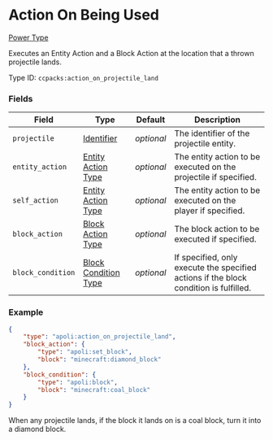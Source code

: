 # Action On Being Used

[Power Type](../power_types.md)

Executes an Entity Action and a Block Action at the location that a thrown projectile lands.

Type ID: `ccpacks:action_on_projectile_land`

### Fields

Field | Type | Default | Description
------|------|---------|-------------
`projectile` | [Identifier](../data_types/identifier.md) | _optional_ | The identifier of the projectile entity.
`entity_action` | [Entity Action Type](https://origins.readthedocs.io/en/latest/types/entity_action_types/) | _optional_ | The entity action to be executed on the projectile if specified.
`self_action` | [Entity Action Type](https://origins.readthedocs.io/en/latest/types/entity_action_types/) | _optional_ | The entity action to be executed on the player if specified.
`block_action` | [Block Action Type](https://origins.readthedocs.io/en/latest/types/block_action_types/) | _optional_ | The block action to be executed if specified.
`block_condition` | [Block Condition Type](https://origins.readthedocs.io/en/latest/types/block_condition_types/) | _optional_ | If specified, only execute the specified actions if the block condition is fulfilled.

### Example
```json
{
    "type": "apoli:action_on_projectile_land",
    "block_action": {
		"type": "apoli:set_block",
		"block": "minecraft:diamond_block"
	},
    "block_condition": {
        "type": "apoli:block",
		"block": "minecraft:coal_block"
    }
}
```
When any projectile lands, if the block it lands on is a coal block, turn it into a diamond block. 